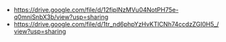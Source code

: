 - https://drive.google.com/file/d/12fiplNzMVu04NotPH75e-q0mniSnbX3b/view?usp=sharing
- https://drive.google.com/file/d/1tr_nd6phpYzHvKTlCNh74ccdzZGI0H5_/view?usp=sharing
